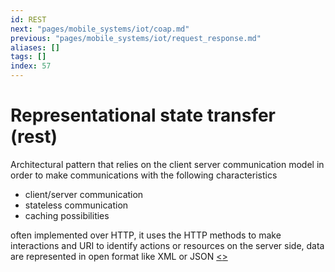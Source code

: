 ```yaml
---
id: REST
next: "pages/mobile_systems/iot/coap.md"
previous: "pages/mobile_systems/iot/request_response.md"
aliases: []
tags: []
index: 57
---
```


# Representational state transfer (rest)

Architectural pattern that relies on the client server communication model in order to make communications with the following characteristics

- client/server communication
- stateless communication
- caching possibilities

often implemented over HTTP, it uses the HTTP methods to make interactions and URI to identify actions or resources on the server side, data are represented in open format like XML or JSON
[<](pages/mobile_systems/iot/request_response.md)[>](pages/mobile_systems/iot/coap.md)
